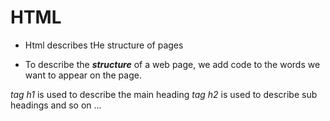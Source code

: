 # HTML

- Html  describes tHe structure of pages

- To describe the ***structure*** of a web page, we add code to the words we want to appear on the page.
 
 *tag h1* is used to describe the main heading
 *tag h2* is used to describe sub headings and so on ...
